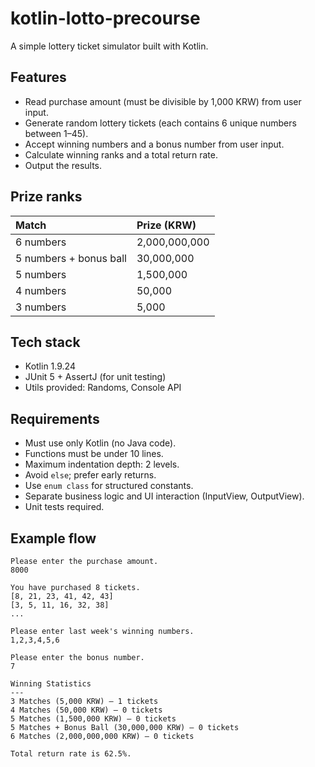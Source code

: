 # kotlin-lotto-precourse

A simple lottery ticket simulator built with Kotlin.

## Features

- Read purchase amount (must be divisible by 1,000 KRW) from user input.
- Generate random lottery tickets (each contains 6 unique numbers between 1–45).
- Accept winning numbers and a bonus number from user input.
- Calculate winning ranks and a total return rate.
- Output the results.

## Prize ranks

| Match                  | Prize (KRW)       |
|:------------------------|:------------------|
| 6 numbers               | 2,000,000,000      |
| 5 numbers + bonus ball  | 30,000,000         |
| 5 numbers               | 1,500,000          |
| 4 numbers               | 50,000             |
| 3 numbers               | 5,000              |

## Tech stack

- Kotlin 1.9.24
- JUnit 5 + AssertJ (for unit testing)
- Utils provided: Randoms, Console API

## Requirements

- Must use only Kotlin (no Java code).
- Functions must be under 10 lines.
- Maximum indentation depth: 2 levels.
- Avoid `else`; prefer early returns.
- Use `enum class` for structured constants.
- Separate business logic and UI interaction (InputView, OutputView).
- Unit tests required.

## Example flow

```text
Please enter the purchase amount.
8000

You have purchased 8 tickets.
[8, 21, 23, 41, 42, 43]
[3, 5, 11, 16, 32, 38]
...

Please enter last week's winning numbers.
1,2,3,4,5,6

Please enter the bonus number.
7

Winning Statistics
---
3 Matches (5,000 KRW) – 1 tickets
4 Matches (50,000 KRW) – 0 tickets
5 Matches (1,500,000 KRW) – 0 tickets
5 Matches + Bonus Ball (30,000,000 KRW) – 0 tickets
6 Matches (2,000,000,000 KRW) – 0 tickets

Total return rate is 62.5%.
